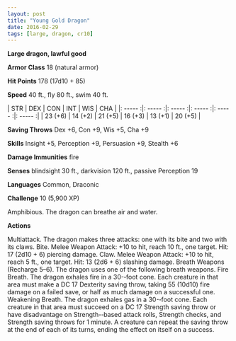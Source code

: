 ```yaml
---
layout: post
title: "Young Gold Dragon"
date: 2016-02-29
tags: [large, dragon, cr10]
---
```


**Large dragon, lawful good**

**Armor Class** 18 (natural armor)

**Hit Points** 178 (17d10 + 85)

**Speed** 40 ft., fly 80 ft., swim 40 ft.

|   STR   |   DEX   |   CON   |   INT   |   WIS   |   CHA   |
|: ----- :|: ----- :|: ----- :|: ----- :|: ----- :|: ----- :|
| 23 (+6) | 14 (+2) | 21 (+5) | 16 (+3) | 13 (+1) | 20 (+5) |

**Saving Throws** Dex +6, Con +9, Wis +5, Cha +9 

**Skills** Insight +5, Perception +9, Persuasion +9, Stealth +6 

**Damage Immunities** fire 

**Senses** blindsight 30 ft., darkvision 120 ft., passive Perception 19 

**Languages** Common, Draconic 

**Challenge** 10 (5,900 XP)

 Amphibious. The dragon can breathe air and water. 

**Actions** 

Multiattack. The dragon makes three attacks: one with its bite and two with its claws. Bite. Melee Weapon Attack: +10 to hit, reach 10 ft., one target. Hit: 17 (2d10 + 6) piercing damage. Claw. Melee Weapon Attack: +10 to hit, reach 5 ft., one target. Hit: 13 (2d6 + 6) slashing damage. Breath Weapons (Recharge 5–6). The dragon uses one of the following breath weapons. Fire Breath. The dragon exhales fire in a 30-­‐foot cone. Each creature in that area must make a DC 17 Dexterity saving throw, taking 55 (10d10) fire damage on a failed save, or half as much damage on a successful one. Weakening Breath. The dragon exhales gas in a 30-­‐foot cone. Each creature in that area must succeed on a DC 17 Strength saving throw or have disadvantage on Strength-­‐based attack rolls, Strength checks, and Strength saving throws for 1 minute. A creature can repeat the saving throw at the end of each of its turns, ending the effect on itself on a success.